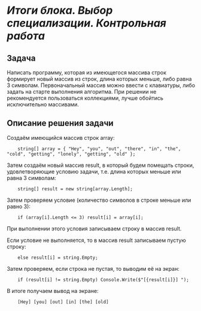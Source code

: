 # _**Итоги блока. Выбор специализации. Контрольная работа**_

## **Задача**

Написать программу, которая из имеющегося массива строк формирует новый массив из строк, длина которых меньше, либо равна 3 символам. Первоначальный массив можно ввести с клавиатуры, либо задать на старте выполнения алгоритма. При решении не рекомендуется пользоваться коллекциями, лучше обойтись исключительно массивами.

## **Описание решения задачи**

Создаём имеющийся массив строк array:

        string[] array = { "Hey", "you", "out", "there", "in", "the", "cold", "getting", "lonely", "getting", "old" };

Затем создаём новый массив result, в который будем помещать строки, удовлетворяющие условию задачи, т.е. длина которых меньше или равна 3 символам:

        string[] result = new string[array.Length];

Затем проверяем условие (количество символов в строке меньше или равно 3):

        if (array[i].Length <= 3) result[i] = array[i];

При выполнении этого условия записываем строку в массив result.

Если условие не выполняется, то в массив result записываем пустую строку:

        else result[i] = string.Empty;

Затем проверяем, если строка не пустая, то выводим её на экран:

        if (result[i] != string.Empty) Console.Write($"[{result[i]}] ");

В итоге получаем вывод на экране:

        [Hey] [you] [out] [in] [the] [old]